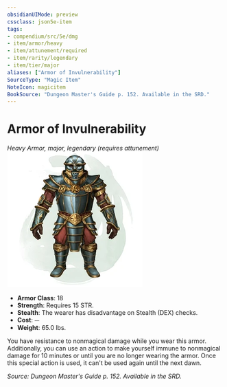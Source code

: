 ```yaml
---
obsidianUIMode: preview
cssclass: json5e-item
tags:
- compendium/src/5e/dmg
- item/armor/heavy
- item/attunement/required
- item/rarity/legendary
- item/tier/major
aliases: ["Armor of Invulnerability"]
SourceType: "Magic Item"
NoteIcon: magicitem
BookSource: "Dungeon Master's Guide p. 152. Available in the SRD."
---
```

# Armor of Invulnerability
*Heavy Armor, major, legendary (requires attunement)*  
![](https://raw.githubusercontent.com/5etools-mirror-2/5etools-img/main/items/DMG/Armor%20of%20Invulnerability.webp#right)  

- **Armor Class**: 18
- **Strength**: Requires 15 STR.
- **Stealth**: The wearer has disadvantage on Stealth (DEX) checks.
- **Cost**: ⏤
- **Weight**: 65.0 lbs.

You have resistance to nonmagical damage while you wear this armor. Additionally, you can use an action to make yourself immune to nonmagical damage for 10 minutes or until you are no longer wearing the armor. Once this special action is used, it can't be used again until the next dawn.

*Source: Dungeon Master's Guide p. 152. Available in the SRD.*